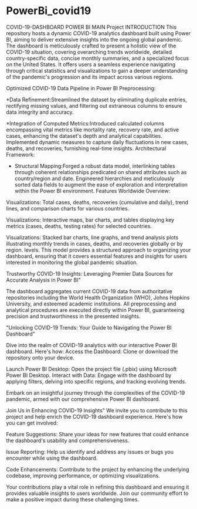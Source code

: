 # PowerBi_covid19 
COVID-19-DASHBOARD
POWER BI MAIN Project
INTRODUCTION
This repository hosts a dynamic COVID-19 analytics dashboard built using Power BI, aiming to deliver extensive insights into the ongoing global pandemic. The dashboard is meticulously crafted to present a holistic view of the COVID-19 situation, covering overarching trends worldwide, detailed country-specific data, concise monthly summaries, and a specialized focus on the United States. It offers users a seamless experience navigating through critical statistics and visualizations to gain a deeper understanding of the pandemic's progression and its impact across various regions.

Optimized COVID-19 Data Pipeline in Power BI 
Preprocessing: 

*Data Refinement:Streamlined the dataset by eliminating duplicate entries, rectifying missing values, and filtering out extraneous columns to ensure data integrity and accuracy. 

*Integration of Computed Metrics:Introduced calculated columns encompassing vital metrics like mortality rate, recovery rate, and active cases, enhancing the dataset's depth and analytical capabilities. Implemented dynamic measures to capture daily fluctuations in new cases, deaths, and recoveries, furnishing real-time insights. 
Architectural Framework:
* Structural Mapping:Forged a robust data model, interlinking tables through coherent relationships predicated on shared attributes such as country/region and date. Engineered hierarchies and meticulously sorted data fields to augment the ease of exploration and interpretation within the Power BI environment.
Features
Worldwide Overview:

Visualizations: Total cases, deaths, recoveries (cumulative and daily), trend lines, and comparison charts for various countries. 

Visualizations: Interactive maps, bar charts, and tables displaying key metrics (cases, deaths, testing rates) for selected countries. 

Visualizations: Stacked bar charts, line graphs, and trend analysis plots illustrating monthly trends in cases, deaths, and recoveries globally or by region.
levels.
This model provides a structured approach to organizing your dashboard, ensuring that it covers essential features and insights for users interested in monitoring the global pandemic situation.

Trustworthy COVID-19 Insights: Leveraging Premier Data Sources for Accurate Analysis in Power BI"

The dashboard aggregates current COVID-19 data from authoritative repositories including the World Health Organization (WHO), Johns Hopkins University, and esteemed academic institutions. All preprocessing and analytical procedures are executed directly within Power BI, guaranteeing precision and trustworthiness in the presented insights.

"Unlocking COVID-19 Trends: Your Guide to Navigating the Power BI Dashboard"

Dive into the realm of COVID-19 analytics with our interactive Power BI dashboard. Here's how:
Access the Dashboard: Clone or download the repository onto your device.

Launch Power BI Desktop: Open the project file (.pbix) using Microsoft Power BI Desktop.
Interact with Data: Engage with the dashboard by applying filters, delving into specific regions, and tracking evolving trends.

Embark on an insightful journey through the complexities of the COVID-19 pandemic, armed with our comprehensive Power BI dashboard.

Join Us in Enhancing COVID-19 Insights"
We invite you to contribute to this project and help enrich the COVID-19 dashboard experience. Here's how you can get involved:

Feature Suggestions: Share your ideas for new features that could enhance the dashboard's usability and comprehensiveness.

Issue Reporting: Help us identify and address any issues or bugs you encounter while using the dashboard.

Code Enhancements: Contribute to the project by enhancing the underlying codebase, improving performance, or optimizing visualizations.

Your contributions play a vital role in refining this dashboard and ensuring it provides valuable insights to users worldwide. Join our community effort to make a positive impact during these challenging times.
